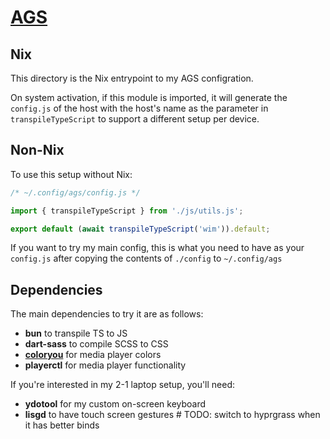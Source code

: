 # [AGS](https://github.com/Aylur/ags)

## Nix

This directory is the Nix entrypoint to my AGS configration.

On system activation, if this module is imported, it will
generate the `config.js` of the host with the host's name
as the parameter in `transpileTypeScript` to support a different
setup per device.

## Non-Nix

To use this setup without Nix:

```js
/* ~/.config/ags/config.js */

import { transpileTypeScript } from './js/utils.js';

export default (await transpileTypeScript('wim')).default;
```

If you want to try my main config, this is what you need to have
as your `config.js` after copying the contents of `./config` to
`~/.config/ags`

## Dependencies

The main dependencies to try it are as follows:

- **bun** to transpile TS to JS
- **dart-sass** to compile SCSS to CSS
- **[coloryou](https://git.nelim.org/matt1432/nixos-configs/src/branch/master/common/pkgs/coloryou)** for media player colors
- **playerctl** for media player functionality

If you're interested in my 2-1 laptop setup, you'll need:

- **ydotool** for my custom on-screen keyboard
- **lisgd** to have touch screen gestures # TODO: switch to hyprgrass
when it has better binds
